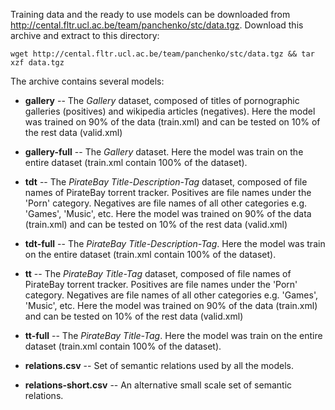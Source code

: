 Training data and the ready to use models can be downloaded from http://cental.fltr.ucl.ac.be/team/panchenko/stc/data.tgz. 
Download this archive and extract to this directory:

```
wget http://cental.fltr.ucl.ac.be/team/panchenko/stc/data.tgz && tar xzf data.tgz
```

The archive contains several models:

- **gallery** -- The *Gallery* dataset, composed of titles of pornographic galleries (positives) and wikipedia articles (negatives). Here the model was trained on 90% of the data (train.xml) and can be tested on 10% of the rest data (valid.xml)

- **gallery-full** -- The *Gallery* dataset. Here the model was train on the entire dataset (train.xml contain 100% of the dataset).

- **tdt** -- The *PirateBay Title-Description-Tag* dataset, composed of file names of PirateBay torrent tracker. Positives are file names under the 'Porn' category. Negatives are file names of all other categories e.g. 'Games', 'Music', etc.  Here the model was trained on 90% of the data (train.xml) and can be tested on 10% of the rest data (valid.xml)

- **tdt-full** -- The *PirateBay Title-Description-Tag*. Here the model was train on the entire dataset (train.xml contain 100% of the dataset).

- **tt** -- The *PirateBay Title-Tag* dataset, composed of file names of PirateBay torrent tracker. Positives are file names under the 'Porn' category. Negatives are file names of all other categories e.g. 'Games', 'Music', etc.  Here the model was trained on 90% of the data (train.xml) and can be tested on 10% of the rest data (valid.xml)

- **tt-full** -- The *PirateBay Title-Tag*. Here the model was train on the entire dataset (train.xml contain 100% of the dataset).

- **relations.csv** -- Set of semantic relations used by all the models.

- **relations-short.csv** -- An alternative small scale set of semantic relations.


